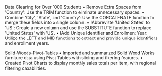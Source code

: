 Data Cleaning for Over 1000 Students
• Remove Extra Spaces from 'Country':
Use the TRIM function to eliminate unnecessary spaces.
• Combine 'City', 'State', and 'Country':
Use the CONCATENATE function to merge these fields into a single column.
• IAbbreviate 'United States' to 'US':
Create a new column and use the SUBSTITUTE function to replace 'United States' with 'US'.
• IAdd Unique Identifier and Enrollment Year:
Utilize the LEFT and MID functions to extract and provide unique identifiers and enrollment years.

Solid-Woods-Pivot-Tables
• Imported and summarized Solid Wood Works furniture data using Pivot Tables with slicing and 
filtering features.
• Created Pivot Charts to display monthly sales totals per item, with regional filtering capabilities.

